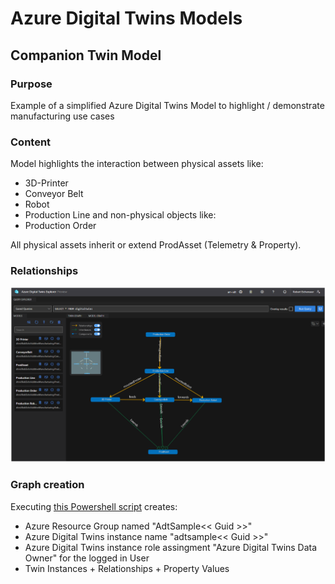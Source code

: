 # Azure Digital Twins Models
## Companion Twin Model 

### Purpose
Example of a simplified Azure Digital Twins Model to highlight / demonstrate manufacturing use cases

### Content
Model highlights the interaction between physical assets like: 
- 3D-Printer
- Conveyor Belt
- Robot
- Production Line 
and non-physical objects like: 
- Production Order 

All physical assets inherit or extend ProdAsset (Telemetry & Property). 

### Relationships
![Relationships](SimplifiedManufacturingModel/img/Relationships.png)

### Graph creation
Executing [this Powershell script](./SimplifiedManufacturingModel/src/CreateADTGraph/CreateGraph.ps1) creates: 
- Azure Resource Group named "AdtSample<< Guid >>"
- Azure Digital Twins instance name "adtsample<< Guid >>"
- Azure Digital Twins instance role assingment "Azure Digital Twins Data Owner" for the logged in User
- Twin Instances + Relationships + Property Values




